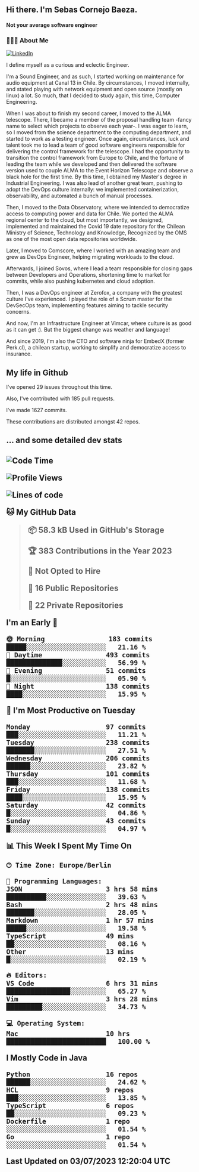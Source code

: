 <h2> Hi there.  I'm Sebas Cornejo Baeza.</h2>
<h4> Not your average software engineer</h4>
<h3> 👨🏻‍💻 About Me </h3>
<a href="http://linkedin.com/in/sebastian-cornejo-baeza/"><img alt="LinkedIn" src="https://img.shields.io/badge/Sebas%20Cornejo%20-informational?style=appveyor&logo=linkedin"></a>


I define myself as a curious and eclectic Engineer.

I'm a Sound Engineer, and as such, I started working on maintenance for audio equipment at Canal 13 in Chile.
By circumstances, I moved internally, and stated playing with network equipment and open source (mostly on linux) 
a lot. So much, that I decided to study again, this time, Computer Engineering.

When I was about to finish my second career, I moved to the ALMA telescope. There, I became a member of the proposal handling team
-fancy name to select which projects to observe each year-. 
I was eager to learn, so I moved from the science department to the computing department, and started to work as 
a testing engineer. Once again, circumstances, luck and talent took me to lead a team of good software engineers 
responsible for delivering the control framework for the telescope. I had the opportunity to transition the control framework from
Europe to Chile, and the fortune of leading the team while we developed and then delivered the software
version used to couple ALMA to the Event Horizon Telescope and observe a black hole for the first time.
By this time, I obtained my Master's degree in Industrial Engineering.
I was also lead of another great team, pushing to adopt the DevOps culture internally: we implemented containerization, observability, and automated a bunch of manual processes.

Then, I moved to the Data Observatory, where we intended to democratize access to computing power
and data for Chile. We ported the ALMA regional center to the cloud, but most importantly, we designed, implemented
and maintained the Covid 19 date repository for the Chilean Ministry of Science, Technology and Knowledge, Recognized by the OMS as one of the most open
data repositories worldwide.

Later, I moved to Comscore, where I worked with an amazing team and grew as DevOps Engineer, helping migrating workloads to the cloud.

Afterwards, I joined Sovos, where I lead a team responsible for closing gaps between Developers and Operations, shortening time to market for commits, while
also pushing kubernetes and cloud adoption.

Then, I was a DevOps engineer at Zerofox, a company with the greatest culture I've experienced. I played the role of a Scrum master for the DevSecOps team,
implementing features aiming to tackle security concerns.

And now, I'm an Infrastructure Engineer at Vimcar, where culture is as good as it can get :). But the biggest change was weather and language!
 
And since 2019, I'm also the CTO and software ninja for EmbedX (former Perk.cl), a chilean startup, working to simplify and democratize access to insurance.

<h2> My life in Github </h2>

I've opened 29 issues throughout this time.

Also, I've contributed with 185 pull requests.

I've made 1627 commits.

These contributions are distributed amongst 42 repos.

<h2>... and some detailed dev stats<h2>

<!--START_SECTION:waka-->
![Code Time](http://img.shields.io/badge/Code%20Time-392%20hrs%2041%20mins-blue)

![Profile Views](http://img.shields.io/badge/Profile%20Views-0-blue)

![Lines of code](https://img.shields.io/badge/From%20Hello%20World%20I%27ve%20Written-665.4%20thousand%20lines%20of%20code-blue)

**🐱 My GitHub Data** 

> 📦 58.3 kB Used in GitHub's Storage 
 > 
> 🏆 383 Contributions in the Year 2023
 > 
> 🚫 Not Opted to Hire
 > 
> 📜 16 Public Repositories 
 > 
> 🔑 22 Private Repositories 
 > 
**I'm an Early 🐤** 

```text
🌞 Morning                183 commits         █████░░░░░░░░░░░░░░░░░░░░   21.16 % 
🌆 Daytime                493 commits         ██████████████░░░░░░░░░░░   56.99 % 
🌃 Evening                51 commits          █░░░░░░░░░░░░░░░░░░░░░░░░   05.90 % 
🌙 Night                  138 commits         ████░░░░░░░░░░░░░░░░░░░░░   15.95 % 
```
📅 **I'm Most Productive on Tuesday** 

```text
Monday                   97 commits          ███░░░░░░░░░░░░░░░░░░░░░░   11.21 % 
Tuesday                  238 commits         ███████░░░░░░░░░░░░░░░░░░   27.51 % 
Wednesday                206 commits         ██████░░░░░░░░░░░░░░░░░░░   23.82 % 
Thursday                 101 commits         ███░░░░░░░░░░░░░░░░░░░░░░   11.68 % 
Friday                   138 commits         ████░░░░░░░░░░░░░░░░░░░░░   15.95 % 
Saturday                 42 commits          █░░░░░░░░░░░░░░░░░░░░░░░░   04.86 % 
Sunday                   43 commits          █░░░░░░░░░░░░░░░░░░░░░░░░   04.97 % 
```


📊 **This Week I Spent My Time On** 

```text
🕑︎ Time Zone: Europe/Berlin

💬 Programming Languages: 
JSON                     3 hrs 58 mins       ██████████░░░░░░░░░░░░░░░   39.63 % 
Bash                     2 hrs 48 mins       ███████░░░░░░░░░░░░░░░░░░   28.05 % 
Markdown                 1 hr 57 mins        █████░░░░░░░░░░░░░░░░░░░░   19.58 % 
TypeScript               49 mins             ██░░░░░░░░░░░░░░░░░░░░░░░   08.16 % 
Other                    13 mins             █░░░░░░░░░░░░░░░░░░░░░░░░   02.19 % 

🔥 Editors: 
VS Code                  6 hrs 31 mins       ████████████████░░░░░░░░░   65.27 % 
Vim                      3 hrs 28 mins       █████████░░░░░░░░░░░░░░░░   34.73 % 

💻 Operating System: 
Mac                      10 hrs              █████████████████████████   100.00 % 
```

**I Mostly Code in Java** 

```text
Python                   16 repos            ██████░░░░░░░░░░░░░░░░░░░   24.62 % 
HCL                      9 repos             ███░░░░░░░░░░░░░░░░░░░░░░   13.85 % 
TypeScript               6 repos             ██░░░░░░░░░░░░░░░░░░░░░░░   09.23 % 
Dockerfile               1 repo              ░░░░░░░░░░░░░░░░░░░░░░░░░   01.54 % 
Go                       1 repo              ░░░░░░░░░░░░░░░░░░░░░░░░░   01.54 % 
```




 Last Updated on 03/07/2023 12:20:04 UTC
<!--END_SECTION:waka-->

